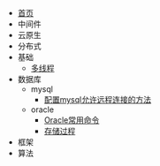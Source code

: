 - [首页](/)
- 中间件
- 云原生
- 分布式
- 基础
    - [多线程](/notes/基础/多线程.md)
- 数据库
  - mysql
      - [配置mysql允许远程连接的方法](/notes/数据库/mysql/配置mysql允许远程连接的方法.md)
  - oracle
      - [Oracle常用命令](/notes/数据库/oracle/Oracle常用命令.md)
      - [存储过程](/notes/数据库/oracle/存储过程.md)
- 框架
- 算法
